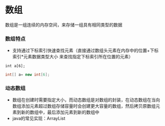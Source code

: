 # 数组
数组是一组连续的内存空间，来存储一组具有相同类型的数据

### 数组特点
- 支持通过下标索引快速查找元素（直接通过数组头元素在内存中的位置+下标索引*元素数据类型大小 来查找指定下标索引所在位置的元素）

~~~c/c++
int a[6];
~~~

~~~java
int[] a= new int[6];
~~~

### 动态数组
- 数组在创建时需要指定大小，而动态数组是对数组的封装，在动态数组在当向数组添加元素超过数组存储容量时会创建更大容量的数组，然后拷贝原数组元素到新的数组中，最后添加元素到新的数组中
- java的常见实现：ArrayList